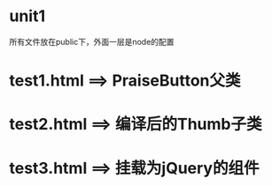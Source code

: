 # unit1

所有文件放在public下，外面一层是node的配置

# test1.html  ==>  PraiseButton父类

# test2.html  ==>  编译后的Thumb子类

# test3.html  ==>  挂载为jQuery的组件
